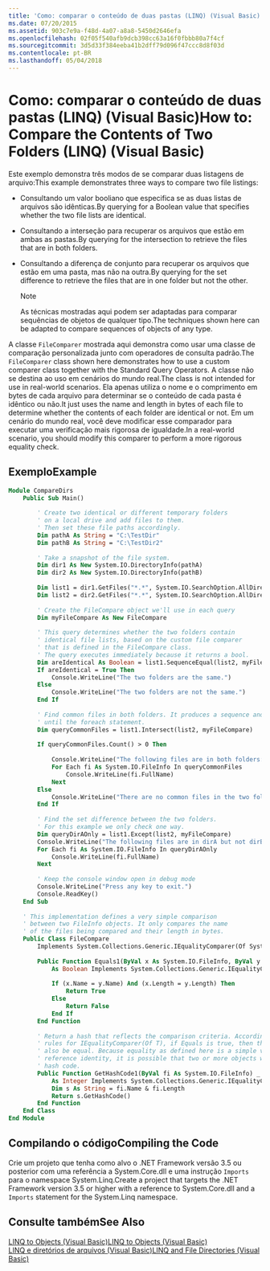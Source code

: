 ```yaml
---
title: 'Como: comparar o conteúdo de duas pastas (LINQ) (Visual Basic)'
ms.date: 07/20/2015
ms.assetid: 903c7e9a-f48d-4a07-a8a8-5450d2646efa
ms.openlocfilehash: 02f05f540afb9dcb398cc63a16f0fbbb80a7f4cf
ms.sourcegitcommit: 3d5d33f384eeba41b2dff79d096f47ccc8d8f03d
ms.contentlocale: pt-BR
ms.lasthandoff: 05/04/2018
---
```

# <a name="how-to-compare-the-contents-of-two-folders-linq-visual-basic"></a><span data-ttu-id="f92e9-102">Como: comparar o conteúdo de duas pastas (LINQ) (Visual Basic)</span><span class="sxs-lookup"><span data-stu-id="f92e9-102">How to: Compare the Contents of Two Folders (LINQ) (Visual Basic)</span></span>
<span data-ttu-id="f92e9-103">Este exemplo demonstra três modos de se comparar duas listagens de arquivo:</span><span class="sxs-lookup"><span data-stu-id="f92e9-103">This example demonstrates three ways to compare two file listings:</span></span>  
  
-   <span data-ttu-id="f92e9-104">Consultando um valor booliano que especifica se as duas listas de arquivos são idênticas.</span><span class="sxs-lookup"><span data-stu-id="f92e9-104">By querying for a Boolean value that specifies whether the two file lists are identical.</span></span>  
  
-   <span data-ttu-id="f92e9-105">Consultando a interseção para recuperar os arquivos que estão em ambas as pastas.</span><span class="sxs-lookup"><span data-stu-id="f92e9-105">By querying for the intersection to retrieve the files that are in both folders.</span></span>  
  
-   <span data-ttu-id="f92e9-106">Consultando a diferença de conjunto para recuperar os arquivos que estão em uma pasta, mas não na outra.</span><span class="sxs-lookup"><span data-stu-id="f92e9-106">By querying for the set difference to retrieve the files that are in one folder but not the other.</span></span>  
  
    > [!NOTE]
    >  <span data-ttu-id="f92e9-107">As técnicas mostradas aqui podem ser adaptadas para comparar sequências de objetos de qualquer tipo.</span><span class="sxs-lookup"><span data-stu-id="f92e9-107">The techniques shown here can be adapted to compare sequences of objects of any type.</span></span>  
  
 <span data-ttu-id="f92e9-108">A classe `FileComparer` mostrada aqui demonstra como usar uma classe de comparação personalizada junto com operadores de consulta padrão.</span><span class="sxs-lookup"><span data-stu-id="f92e9-108">The `FileComparer` class shown here demonstrates how to use a custom comparer class together with the Standard Query Operators.</span></span> <span data-ttu-id="f92e9-109">A classe não se destina ao uso em cenários do mundo real.</span><span class="sxs-lookup"><span data-stu-id="f92e9-109">The class is not intended for use in real-world scenarios.</span></span> <span data-ttu-id="f92e9-110">Ela apenas utiliza o nome e o comprimento em bytes de cada arquivo para determinar se o conteúdo de cada pasta é idêntico ou não.</span><span class="sxs-lookup"><span data-stu-id="f92e9-110">It just uses the name and length in bytes of each file to determine whether the contents of each folder are identical or not.</span></span> <span data-ttu-id="f92e9-111">Em um cenário do mundo real, você deve modificar esse comparador para executar uma verificação mais rigorosa de igualdade.</span><span class="sxs-lookup"><span data-stu-id="f92e9-111">In a real-world scenario, you should modify this comparer to perform a more rigorous equality check.</span></span>  
  
## <a name="example"></a><span data-ttu-id="f92e9-112">Exemplo</span><span class="sxs-lookup"><span data-stu-id="f92e9-112">Example</span></span>  
  
```vb  
Module CompareDirs  
    Public Sub Main()  
  
        ' Create two identical or different temporary folders   
        ' on a local drive and add files to them.  
        ' Then set these file paths accordingly.  
        Dim pathA As String = "C:\TestDir"  
        Dim pathB As String = "C:\TestDir2"  
  
        ' Take a snapshot of the file system.   
        Dim dir1 As New System.IO.DirectoryInfo(pathA)  
        Dim dir2 As New System.IO.DirectoryInfo(pathB)  
  
        Dim list1 = dir1.GetFiles("*.*", System.IO.SearchOption.AllDirectories)  
        Dim list2 = dir2.GetFiles("*.*", System.IO.SearchOption.AllDirectories)  
  
        ' Create the FileCompare object we'll use in each query  
        Dim myFileCompare As New FileCompare  
  
        ' This query determines whether the two folders contain  
        ' identical file lists, based on the custom file comparer  
        ' that is defined in the FileCompare class.  
        ' The query executes immediately because it returns a bool.  
        Dim areIdentical As Boolean = list1.SequenceEqual(list2, myFileCompare)  
        If areIdentical = True Then  
            Console.WriteLine("The two folders are the same.")  
        Else  
            Console.WriteLine("The two folders are not the same.")  
        End If  
  
        ' Find common files in both folders. It produces a sequence and doesn't execute  
        ' until the foreach statement.  
        Dim queryCommonFiles = list1.Intersect(list2, myFileCompare)  
  
        If queryCommonFiles.Count() > 0 Then  
  
            Console.WriteLine("The following files are in both folders:")  
            For Each fi As System.IO.FileInfo In queryCommonFiles  
                Console.WriteLine(fi.FullName)  
            Next  
        Else  
            Console.WriteLine("There are no common files in the two folders.")  
        End If  
  
        ' Find the set difference between the two folders.  
        ' For this example we only check one way.  
        Dim queryDirAOnly = list1.Except(list2, myFileCompare)  
        Console.WriteLine("The following files are in dirA but not dirB:")  
        For Each fi As System.IO.FileInfo In queryDirAOnly  
            Console.WriteLine(fi.FullName)  
        Next  
  
        ' Keep the console window open in debug mode  
        Console.WriteLine("Press any key to exit.")  
        Console.ReadKey()  
    End Sub  
  
    ' This implementation defines a very simple comparison  
    ' between two FileInfo objects. It only compares the name  
    ' of the files being compared and their length in bytes.  
    Public Class FileCompare  
        Implements System.Collections.Generic.IEqualityComparer(Of System.IO.FileInfo)  
  
        Public Function Equals1(ByVal x As System.IO.FileInfo, ByVal y As System.IO.FileInfo) _  
            As Boolean Implements System.Collections.Generic.IEqualityComparer(Of System.IO.FileInfo).Equals  
  
            If (x.Name = y.Name) And (x.Length = y.Length) Then  
                Return True  
            Else  
                Return False  
            End If  
        End Function  
  
        ' Return a hash that reflects the comparison criteria. According to the   
        ' rules for IEqualityComparer(Of T), if Equals is true, then the hash codes must  
        ' also be equal. Because equality as defined here is a simple value equality, not  
        ' reference identity, it is possible that two or more objects will produce the same  
        ' hash code.  
        Public Function GetHashCode1(ByVal fi As System.IO.FileInfo) _  
            As Integer Implements System.Collections.Generic.IEqualityComparer(Of System.IO.FileInfo).GetHashCode  
            Dim s As String = fi.Name & fi.Length  
            Return s.GetHashCode()  
        End Function  
    End Class  
End Module  
```  
  
## <a name="compiling-the-code"></a><span data-ttu-id="f92e9-113">Compilando o código</span><span class="sxs-lookup"><span data-stu-id="f92e9-113">Compiling the Code</span></span>  
 <span data-ttu-id="f92e9-114">Crie um projeto que tenha como alvo o .NET Framework versão 3.5 ou posterior com uma referência a System.Core.dll e uma instrução `Imports` para o namespace System.Linq.</span><span class="sxs-lookup"><span data-stu-id="f92e9-114">Create a project that targets the .NET Framework version 3.5 or higher with a reference to System.Core.dll and a `Imports` statement for the System.Linq namespace.</span></span>  
  
## <a name="see-also"></a><span data-ttu-id="f92e9-115">Consulte também</span><span class="sxs-lookup"><span data-stu-id="f92e9-115">See Also</span></span>  
 [<span data-ttu-id="f92e9-116">LINQ to Objects (Visual Basic)</span><span class="sxs-lookup"><span data-stu-id="f92e9-116">LINQ to Objects (Visual Basic)</span></span>](../../../../visual-basic/programming-guide/concepts/linq/linq-to-objects.md)  
 [<span data-ttu-id="f92e9-117">LINQ e diretórios de arquivos (Visual Basic)</span><span class="sxs-lookup"><span data-stu-id="f92e9-117">LINQ and File Directories (Visual Basic)</span></span>](../../../../visual-basic/programming-guide/concepts/linq/linq-and-file-directories.md)
